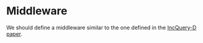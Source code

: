 # Middleware

We should define a middleware similar to the one defined in the [IncQuery-D paper](https://link.springer.com/chapter/10.1007/978-3-319-11653-2_40).
